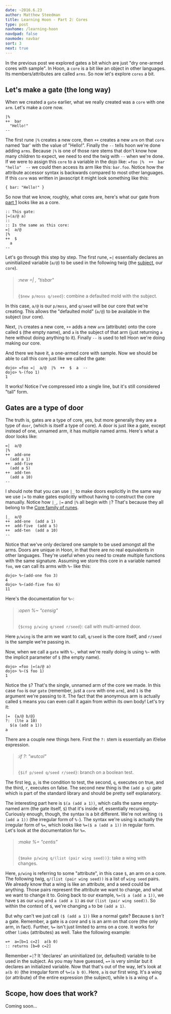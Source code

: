 ```yaml
---
date: ~2016.6.23
author: Matthew Steedman
title: Learning Hoon - Part 2: Cores
type: post
navhome: /learning-hoon
navdpad: false
navmode: navbar
sort: 3
next: true
---
```


In the previous post we explored gates a bit which are just "dry one-armed cores with sample". In Hoon, a `core` is a bit like an object in other languages. Its members/attributes are called `arms`. So now let's explore `cores` a bit.

## Let's make a gate (the long way)

When we created a `gate` earlier, what we really created was a `core` with one `arm`. Let's make a core now.

```
|%
++  bar
  "Hello!"
--
```

The first rune `|%` creates a new core, then `++` creates a new `arm` on that `core` named 'bar' with the value of "Hello!". Finally the `--` tells hoon we're done adding `arms`. Because `|%` is one of those rare stems that don't know how many children to expect, we need to end the twig with `--` when we're done. If we were to assign this `core` to a variable in the dojo like: `=foo |%  ++  bar  "hello"  --` we could then access its arm like this: `bar.foo`. Notice how the attribute accessor syntax is backwards compared to most other languages. If this `core` was written in javascript it might look something like this:

```
{ bar: "Hello!" }
```

So now that we know, roughly, what cores are, here's what our gate from [part 1](/post-1) looks like as a core.

```
:: This gate:
|=(a/@ a)
::
:: Is the same as this core:
=|  a/@
|%
++  $
  a
--
```

Let's go through this step by step. The first rune, `=|` essentially declares an uninitialized variable (`a/@`) to be used in the following twig (the [subject](/post-3), our `core`).

> ###### :new =| , "tisbar"
> `{$new p/moss q/seed}`: combine a defaulted mold with the subject.

In this case, `a/@` is our `p/moss`, and `q/seed` will be our core that we're creating. This allows the "defaulted mold" (`a/@`) to be available in the subject (our core).

Next, `|%` creates a new core, `++` adds a new `arm` (attribute) onto the core called `$` (the empty name), and `a` is the subject of that arm (just returning `a` here without doing anything to it). Finally `--` is used to tell Hoon we're doing making our core.

And there we have it, a one-armed core with sample. Now we should be able to call this core just like we called the gate:

```
dojo> =foo =|  a/@  |%  ++  $  a  --
dojo> %-(foo 1)
1
```

It works! Notice I've compressed into a single line, but it's still considered "tall" form.

## Gates are a type of door

The truth is, gates are a type of core, yes, but more generally they are a type of `door`, (which is itself a type of core). A door is just like a gate, except instead of one, unnamed arm, it has multiple named arms. Here's what a door looks like:

```
=|  a/@
|%
++  add-one
  (add a 1)
++  add-five
  (add a 5)
++  add-ten
  (add a 10)
--
```

I should note that you can use `|_` to make doors explicitly in the same way we use `|=` to make gates explicitly without having to construct the core manually. Notice how `|_`, `|=` and `|%` all begin with `|`? That's because they all belong to the [Core family of runes](http://urbit.org/docs/hoon/twig/bar-core/).

```
|_  a/@
++  add-one  (add a 1)
++  add-five  (add a 5)
++  add-ten  (add a 10)
--
```

Notice that we've only declared one sample to be used amongst all the arms. Doors are unique in Hoon, in that there are no real equivalents in other languages. They're useful when you need to create multiple functions with the same signature. Assuming we store this core in a variable named `foo`, we can call its arms with `%~` like this:

```
dojo> %~(add-one foo 3)
4
dojo> %~(add-five foo 6)
11
```

Here's the documentation for `%~`:

> ###### :open %~ "censig"
> `{$cnsg p/wing q/seed r/seed}`: call with multi-armed door.

Here `p/wing` is the arm we want to call, `q/seed` is the core itself, and `r/seed` is the sample we're passing in.

Now, when we call a `gate` with `%-`, what we're really doing is using `%~` with the implicit parameter of `$` (the empty name).

```
dojo> =foo |=(a/@ a)
dojo> %~($ foo 1)
1
```

Notice the `$`? That's the single, unnamed arm of the core we made. In this case `foo` is our `gate` (remember, just a `core` with one `arm`), and `1` is the argument we're passing to it. The fact that the anonymous arm is actually called `$` means you can even call it again from within its own body! Let's try it:

```
|=  {a/@ b/@}
?:  (lte a 10)
  $(a (add a 1))
a
```

There are a couple new things here. First the `?:` stem is essentially an if/else expression.

> ###### :if ?: "wutcol"
> `{$if p/seed q/seed r/seed}`: branch on a boolean test.

The first leg, `p`, is the condition to test, the second, `q`,  executes on true, and the third, `r`, executes on false. The second new thing is the `(add p q)` gate which is part of the standard library and should be pretty self explanatory.

The interesting part here is `$(a (add a 1))`, which calls the same empty-named arm (the gate itself, `$`) that it's inside of, essentially recursing. Curiously enough, though, the syntax is a bit different. We're not writing `($ (add a 1))` (the irregular form of `%-`). The syntax we're using is actually the irregular form of `%=`, which looks like `%=($ a (add a 1))` in regular form. Let's look at the documentation for `%=`.

> ###### :make %= "centis"
> `{$make p/wing q/(list (pair wing seed))}`: take a wing with changes.

Here, `p/wing` is referring to some "attribute", in this case `$`, an arm on a core. The following twig, `q/(list (pair wing seed))` is a list of `wing seed` pairs. We already know that a wing is like an attribute, and a seed could be anything. Those pairs represent the attribute we want to change, and what we want to change it to. Going back to our example, `%=($ a (add a 1))`, we have `$` as our `wing` and `a (add a 1)` as our `(list (pair wing seed))`. So within the context of `$`, we're changing `a` to be `(add a 1)`.

But why can't we just call `($ (add a 1))` like a normal gate? Because `$` *isn't* a gate. Remember, a gate is a *core* and `$` is an arm on that core (the only arm, in fact). Further, `%=` isn't just limited to arms on a core. It works for other `limbs` (attributes) as well. Take the following example:

```
=+  a=[b=1 c=2]  a(b 0)
:: returns [b=0 c=2]
```

Remember `=|`? It 'declares' an uninitialized (or, defaulted) variable to be used in the subject. As you may have guessed, `=+` is very similar but it declares an initialized variable. Now that that's out of the way, let's look at `a(b 0)` (the irregular form of `%=(a b 0)`. Here, `a` is our first wing. It's a wing (or attribute) of the entire expression (the subject), while `b` is a wing of `a`.

## Scope, how does that work?

Coming soon...
